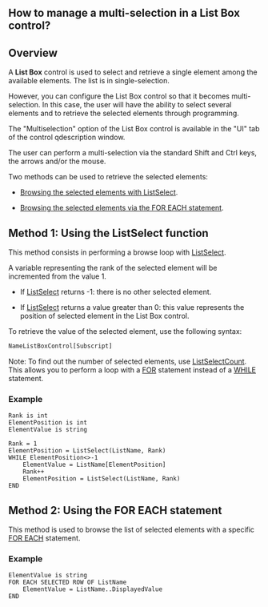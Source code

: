 
## How to manage a multi-selection in a List Box control?
			

<a name="NOTE1"></a>
<a name="NOTE1_1"></a>


## Overview
<a name="overview_ELTTEXTE000131"></a>
A **List Box** control is used to select and retrieve a single element among the available elements. The list is in single-selection. 

However, you can configure the List Box control so that it becomes multi-selection. In this case, the user will have the ability to select several elements and to retrieve the selected elements through programming.

The "Multiselection" option of the List Box control is available in the "UI" tab of the control qdescription window.

The user can perform a multi-selection via the standard Shift and Ctrl keys, the arrows and/or the mouse.

Two methods can be used to retrieve the selected elements: 

- [Browsing the selected elements with ListSelect](#NOTE2_1). 

- [Browsing the selected elements via the FOR EACH statement](#NOTE3_1).




<a name="NOTE2"></a>
<a name="NOTE2_1"></a>


## Method 1: Using the ListSelect function
<a name="method_1_using_the_listselect_function_ELTTEXTE000155"></a>
This method consists in performing a browse loop with [ListSelect](../WDLang1/3049011.md). 

A variable representing the rank of the selected element will be incremented from the value 1. 

- If [ListSelect](../WDLang1/3049011.md) returns -1: there is no other selected element.

- If [ListSelect](../WDLang1/3049011.md) returns a value greater than 0: this value represents the position of selected element in the List Box control.




To retrieve the value of the selected element, use the following syntax: 


```txt
NameListBoxControl[Subscript]
```


Note: To find out the number of selected elements, use [ListSelectCount](../WDLang1/3049010.md). This allows you to perform a loop with a [FOR](../Motscles/1510001.md) statement instead of a [WHILE](../Motscles/1510010.md) statement.


### Example
<a name="example_ELTPARAGRAPHE000067"></a>


```wl
Rank is int
ElementPosition is int
ElementValue is string

Rank = 1
ElementPosition = ListSelect(ListName, Rank)
WHILE ElementPosition<>-1
	ElementValue = ListName[ElementPosition]
	Rank++
	ElementPosition = ListSelect(ListName, Rank)
END
```


<a name="NOTE3"></a>
<a name="NOTE3_1"></a>


## Method 2: Using the FOR EACH statement
<a name="method_2_using_the_for_each_statement_ELTTEXTE000185"></a>
This method is used to browse the list of selected elements with a specific [FOR EACH](../Motscles/1510017.md) statement. 


### Example
<a name="example_ELTPARAGRAPHE000082"></a>


```wl
ElementValue is string
FOR EACH SELECTED ROW OF ListName
	ElementValue = ListName..DisplayedValue
END
```



